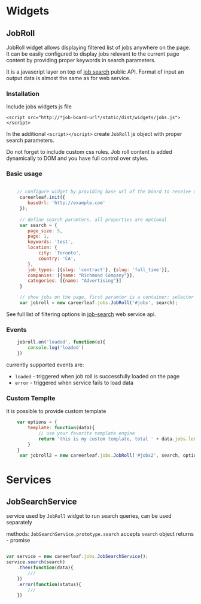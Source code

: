 # Widgets

## JobRoll 

JobRoll widget allows displaying filtered list of jobs anywhere on the page. It can be easily configured to display jobs relevant to the current page content by providing proper keywords in search parameters.

It is a javascript layer on top of [job search][job-search-api] public API. Format of input an output data is almost the same as for web service.

### Installation 

Include jobs widgets js file 

    <script src="http://*job-board-url*/static/dist/widgets/jobs.js"></script>


In the additional `<script></script>` create `JobRoll` js object with proper search parameters. 


Do not forget to include custom css rules. Job roll content is added dynamically to DOM and you have full control over styles.

### Basic usage

```js
    
    // configure widget by providing base url of the board to receive data from
     careerleaf.init({
        baseUrl: 'http://example.com'
     }); 
     
     // define search paramters, all properties are optional
     var search = {
        page_size: 5,
        page: 1,
        keywords: 'test', 
        location: {
            city: 'Toronto', 
            country: 'CA',
        }, 
        job_types: [{slug: 'contract'}, {slug: 'full_time'}],  
        companies: [{name: "Richmond Company"}], 
        categories: [{name: "Advertising"}]
     }

     // show jobs on the page, first paramter is a container: selector or DOM element
     var jobroll = new careerleaf.jobs.JobRoll('#jobs', search);
```

See full list of filtering options in [job-search][job-search-api] web service api.


### Events 

```js 
    jobroll.on('loaded', function(e){
        console.log('loaded')
    })

```

currently supported events are: 
- `loaded` - triggered when job roll is successfully loaded on the page
- `error` - triggered when service fails to load data 


### Custom Templte

It is possible to provide custom template 

```js
    var options = {
        template: function(data){
            // use your favorite template engine 
            return 'this is my custom template, total ' + data.jobs.length + ' jobs found' ;
        }
    }
     var jobroll2 = new careerleaf.jobs.JobRoll('#jobs2', search, options);

```

# Services

## JobSearchService 

service used by `JobRoll` widget to run search queries, can be used separately 

methods: 
`JobSearchService.prototype.search` 
accepts `search` object
returns - promise

```js 

var service = new careerleaf.jobs.JobSearchService();
service.search(search)
    .then(function(data){ 
        ///
    })
    .error(function(status){
        /// 
    })


```



[job-search-api]: https://github.com/careerleaf/api/blob/master/sections/job-search.md